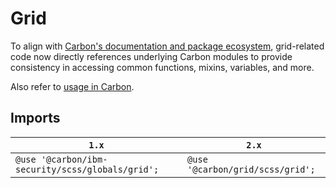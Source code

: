 # Grid

To align with [Carbon's documentation and package ecosystem](https://github.com/carbon-design-system/carbon#getting-started), grid-related code now directly references underlying Carbon modules to provide consistency in accessing common functions, mixins, variables, and more.

Also refer to [usage in Carbon](https://github.com/carbon-design-system/carbon/tree/main/packages/grid#usage).

## Imports

| `1.x`                                            | `2.x`                            |
| ------------------------------------------------ | -------------------------------- |
| `@use '@carbon/ibm-security/scss/globals/grid';` | `@use '@carbon/grid/scss/grid';` |
